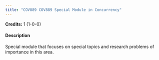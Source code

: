 ```yaml
---
title: "COV889 COV889 Special Module in Concurrency"
---
```

**Credits:** 1 (1-0-0)

#### Description
Special module that focuses on special topics and research problems of importance in this area.